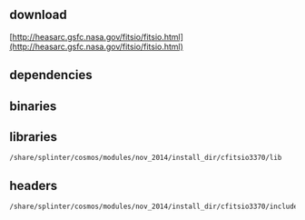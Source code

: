 ## download

[http://heasarc.gsfc.nasa.gov/fitsio/fitsio.html](http://heasarc.gsfc.nasa.gov/fitsio/fitsio.html)

## dependencies

## binaries


## libraries

	/share/splinter/cosmos/modules/nov_2014/install_dir/cfitsio3370/lib

## headers

	/share/splinter/cosmos/modules/nov_2014/install_dir/cfitsio3370/include
